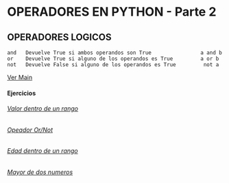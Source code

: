 # OPERADORES EN PYTHON - Parte 2
## OPERADORES LOGICOS

    and   Devuelve True si ambos operandos son True                a and b
    or    Devuelve True si alguno de los operandos es True         a or b
    not   Devuelve False si alguno de los operandos es True         not a

[Ver Main](/Python/Clases/leccion1/main.py) 


#### Ejercicios
###### [Valor dentro de un rango](/Python/Ejercicios/ejercicioValorRango.py) 
###### [Opeador Or/Not](/Python/Ejercicios/ejercicioOrNot.py) 
###### [Edad dentro de un rango](/Python/Ejercicios/edadRango.py)
###### [Mayor de dos numeros](/Python/Ejercicios/mayorDeDosNumeros.py)